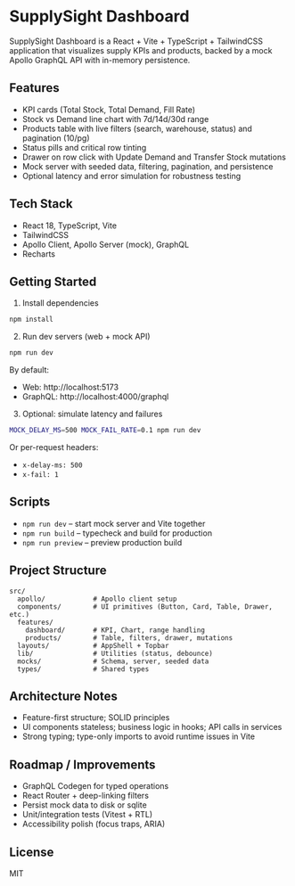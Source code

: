 # SupplySight Dashboard

SupplySight Dashboard is a React + Vite + TypeScript + TailwindCSS application that visualizes supply KPIs and products, backed by a mock Apollo GraphQL API with in-memory persistence.

## Features

- KPI cards (Total Stock, Total Demand, Fill Rate)
- Stock vs Demand line chart with 7d/14d/30d range
- Products table with live filters (search, warehouse, status) and pagination (10/pg)
- Status pills and critical row tinting
- Drawer on row click with Update Demand and Transfer Stock mutations
- Mock server with seeded data, filtering, pagination, and persistence
- Optional latency and error simulation for robustness testing

## Tech Stack

- React 18, TypeScript, Vite
- TailwindCSS
- Apollo Client, Apollo Server (mock), GraphQL
- Recharts

## Getting Started

1) Install dependencies
```bash
npm install
```

2) Run dev servers (web + mock API)
```bash
npm run dev
```

By default:
- Web: http://localhost:5173
- GraphQL: http://localhost:4000/graphql

3) Optional: simulate latency and failures
```bash
MOCK_DELAY_MS=500 MOCK_FAIL_RATE=0.1 npm run dev
```
Or per-request headers:
- `x-delay-ms: 500`
- `x-fail: 1`

## Scripts

- `npm run dev` – start mock server and Vite together
- `npm run build` – typecheck and build for production
- `npm run preview` – preview production build

## Project Structure

```
src/
  apollo/            # Apollo client setup
  components/        # UI primitives (Button, Card, Table, Drawer, etc.)
  features/
    dashboard/       # KPI, Chart, range handling
    products/        # Table, filters, drawer, mutations
  layouts/           # AppShell + Topbar
  lib/               # Utilities (status, debounce)
  mocks/             # Schema, server, seeded data
  types/             # Shared types
```

## Architecture Notes

- Feature-first structure; SOLID principles
- UI components stateless; business logic in hooks; API calls in services
- Strong typing; type-only imports to avoid runtime issues in Vite

## Roadmap / Improvements

- GraphQL Codegen for typed operations
- React Router + deep-linking filters
- Persist mock data to disk or sqlite
- Unit/integration tests (Vitest + RTL)
- Accessibility polish (focus traps, ARIA)

## License

MIT
